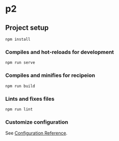 # p2

## Project setup
```
npm install
```

### Compiles and hot-reloads for development
```
npm run serve
```

### Compiles and minifies for recipeion
```
npm run build
```

### Lints and fixes files
```
npm run lint
```

### Customize configuration
See [Configuration Reference](https://cli.vuejs.org/config/).
